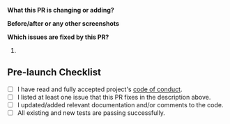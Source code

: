 **What this PR is changing or adding?**

<!-- Replace this paragraph with a description of what this PR is changing or adding, and why. -->

**Before/after or any other screenshots**

<!-- Consider including before/after screenshots. -->

**Which issues are fixed by this PR?**

<!-- List which issues are fixed by this PR. You must list at least one issue. -->

1. <!-- Type `#` to choose from existing issues on this repository. -->

## Pre-launch Checklist

- [ ] I have read and fully accepted project's [code of conduct](https://github.com/create-go-app/.github/blob/main/CODE_OF_CONDUCT.md).
- [ ] I listed at least one issue that this PR fixes in the description above.
- [ ] I updated/added relevant documentation and/or comments to the code.
- [ ] All existing and new tests are passing successfully.
